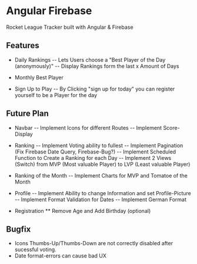 # Angular Firebase
 Rocket League Tracker built with Angular & Firebase


## Features

- Daily Rankings
-- Lets Users choose a "Best Player of the Day (anonymously)"
-- Display Rankings form the last x Amount of Days

- Monthly Best Player

- Sign Up to Play
-- By Clicking "sign up for today" you can register yourself to be a Player for the day


## Future Plan

- Navbar
-- Implement Icons for different Routes
-- Implement Score-Display

- Ranking
-- Implement Voting ability to fullest
-- Implement Pagination (Fix Firebase Date Query, Firebase-Bug?)
-- Implement Scheduled Function to Create a Ranking for each Day
-- Implement 2 Views (Switch) from MVP (Most valuable Player) to LVP (Least valuable Player)

- Ranking of the Month
-- Implement Charts for MVP and Tomatoe of the Month

- Profile
-- Implement Ability to change Information and set Profile-Picture
-- Implement Format Validation for Dates
-- Implement German Format

* Registration
** Remove Age and Add Birthday (optional)


## Bugfix
- Icons Thumbs-Up/Thumbs-Down are not correctly disabled after sucessful voting.
- Date format-errors can cause bad UX
